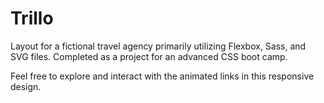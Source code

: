 # Trillo

Layout for a fictional travel agency primarily utilizing Flexbox, Sass, and SVG files. Completed as a project for an advanced CSS boot camp. 

Feel free to explore and interact with the animated links in this responsive design.   
